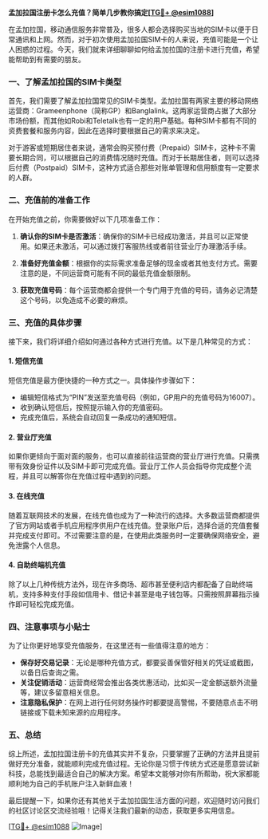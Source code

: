 **孟加拉国注册卡怎么充值？简单几步教你搞定[[TG💪+ @esim1088](https://t.me/s/esim1088)]**

在孟加拉国，移动通信服务非常普及，很多人都会选择购买当地的SIM卡以便于日常通讯和上网。然而，对于初次使用孟加拉国SIM卡的人来说，充值可能是一个让人困惑的过程。今天，我们就来详细聊聊如何给孟加拉国的注册卡进行充值，希望能帮助到有需要的朋友。

### 一、了解孟加拉国的SIM卡类型

首先，我们需要了解孟加拉国常见的SIM卡类型。孟加拉国有两家主要的移动网络运营商：Grameenphone（简称GP）和Banglalink。这两家运营商占据了大部分市场份额，而其他如Robi和Teletalk也有一定的用户基础。每种SIM卡都有不同的资费套餐和服务内容，因此在选择时要根据自己的需求来决定。

对于游客或短期居住者来说，通常会购买预付费（Prepaid）SIM卡，这种卡不需要长期合同，可以根据自己的消费情况随时充值。而对于长期居住者，则可以选择后付费（Postpaid）SIM卡，这种方式适合那些对账单管理和信用额度有一定要求的人群。

### 二、充值前的准备工作

在开始充值之前，你需要做好以下几项准备工作：

1. **确认你的SIM卡是否激活**：确保你的SIM卡已经成功激活，并且可以正常使用。如果还未激活，可以通过拨打客服热线或者前往营业厅办理激活手续。
   
2. **准备好充值金额**：根据你的实际需求准备足够的现金或者其他支付方式。需要注意的是，不同运营商可能有不同的最低充值金额限制。

3. **获取充值号码**：每个运营商都会提供一个专门用于充值的号码，请务必记清楚这个号码，以免造成不必要的麻烦。

### 三、充值的具体步骤

接下来，我们将详细介绍如何通过各种方式进行充值。以下是几种常见的方式：

#### 1. 短信充值

短信充值是最方便快捷的一种方式之一。具体操作步骤如下：
- 编辑短信格式为“PIN”发送至充值号码（例如，GP用户的充值号码为16007）。
- 收到确认短信后，按照提示输入你的充值密码。
- 完成充值后，系统会自动回复一条成功的通知短信。

#### 2. 营业厅充值

如果你更倾向于面对面的服务，也可以直接前往运营商的营业厅进行充值。只需携带有效身份证件以及SIM卡即可完成充值。营业厅工作人员会指导你完成整个流程，并且可以解答你在充值过程中遇到的问题。

#### 3. 在线充值

随着互联网技术的发展，在线充值也成为了一种流行的选择。大多数运营商都提供了官方网站或者手机应用程序供用户在线充值。登录账户后，选择合适的充值套餐并完成支付即可。不过需要注意的是，在使用此类服务时一定要确保网络安全，避免泄露个人信息。

#### 4. 自助终端机充值

除了以上几种传统方法外，现在许多商场、超市甚至便利店内都配备了自助终端机，支持多种支付手段如信用卡、借记卡甚至是电子钱包等。只需按照屏幕指示操作即可轻松完成充值。

### 四、注意事项与小贴士

为了让你更好地享受充值服务，在这里还有一些值得注意的地方：

- **保存好交易记录**：无论是哪种充值方式，都要妥善保管好相关的凭证或截图，以备日后查询之需。
- **关注促销活动**：运营商经常会推出各类优惠活动，比如买一定金额送额外流量等，建议多留意相关信息。
- **注意隐私保护**：在网上进行任何财务操作时都要提高警惕，不要随意点击不明链接或下载未知来源的应用程序。

### 五、总结

综上所述，孟加拉国注册卡的充值其实并不复杂，只要掌握了正确的方法并且提前做好充分准备，就能顺利完成充值过程。无论你是习惯于传统方式还是愿意尝试新科技，总能找到最适合自己的解决方案。希望本文能够对你有所帮助，祝大家都能顺利地为自己的手机账户注入新鲜血液！

最后提醒一下，如果你还有其他关于孟加拉国生活方面的问题，欢迎随时访问我们的社区讨论区交流经验哦！记得关注我们最新的动态，获取更多实用信息。

[[TG💪+ @esim1088](https://t.me/s/esim1088) ![Image](https://i.postimg.cc/4NQfJmqS/Snipaste-2025-05-13-00-14-12.png)]